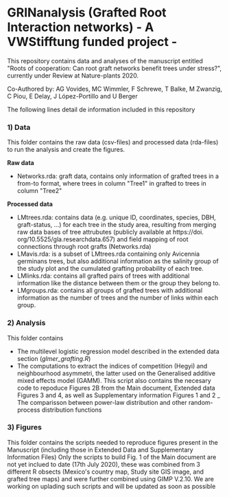 
# GRINanalysis (Grafted Root Interaction networks) - A VWStifftung funded project -

This repository contains data and analyses of the manuscript entitled "Roots of cooperation: Can root graft networks benefit trees under stress?", currently under Review at Nature-plants 2020.

Co-Authored by: AG Vovides, MC Wimmler, F Schrewe, T Balke, M Zwanzig, C Piou, E Delay, J López-Portillo and U Berger

The following lines detail de information included in this repository

### 1) Data

This folder contains the raw data (csv-files) and processed data (rda-files) to run the analysis and create the figures.

**Raw data**

- Networks.rda: graft data, contains only information of grafted trees in a from-to format, where trees in column "Tree1" in grafted to trees in column "Tree2" 

**Processed data**

  - LMtrees.rda: contains data (e.g. unique ID, coordinates, species, DBH, graft-status, …) for each tree in the study area, resulting from merging raw data bases of tree attrubutes (publicly available at https://doi. org/10.5525/gla.researchdata.657) and field mapping of root connections through root grafts (Networks.rda)
  - LMavis.rda: is a subset of LMtrees.rda containing only Avicennia germinans trees, but also additional information as the salinity group of the study plot and the cumulated grafting probability of each tree.
  - LMlinks.rda: contains all grafted pairs of trees with additional information like the distance between them or the group they belong to.
  - LMgroups.rda: contains all groups of grafted trees with additional information as the number of trees and the number of links within each group.


### 2) Analysis

This folder contains

- The multilevel logistic regression model described in the extended data section (_glmer_grafting.R_)
- The computations to extract the indices of competition (Hegyi) and neighbourhood asymmetri, the latter used on the Generalised additive mixed effects model (GAMM). This script also contains the necesary code to repoduce Figures 2B from the Main document, Extended data Figures 3 and 4, as well as Supplementary information Figures 1 and 2 
_ The comparisson between power-law distribution and other random-process distribution functions

### 3) Figures

This folder contains the scripts needed to reproduce figures present in the Manuscript (including those in Extended Data and Supplementary Information Files)
Only the scripts to build Fig. 1 of the Main document are not yet inclued to date (17th July 2020), these was combined from 3 different R obsects (Mexico's country map, Study site GIS image, and grafted tree maps) and were further combined using GIMP V.2.10. We are working on uplading such scripts and will be updated as soon as possible
